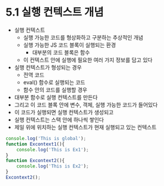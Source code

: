 # 5.1 실행 컨텍스트 개념
- 실행 컨텍스트
  - 실행 가능한 코드를 형상화하고 구분하는 추상적인 개념
  - 실행 가능한 JS 코드 블록이 실행되는 환경
    - 대부분의 코드 블록은 함수
  - 이 컨텍스트 안에 실행에 필요한 여러 가지 정보를 담고 있다
- 실행 컨텍스트가 형성되는 경우
  - 전역 코드
  - eval() 함수로 실행되는 코드
  - 함수 안의 코드를 실행할 경우
- 대부분 함수로 실행 컨텍스트를 만든다
- 그리고 이 코드 블록 안에 변수, 객체, 실행 가능한 코드가 들어있다
- 이 코드가 실행되면 실행 컨텍스트가 생성되고
- 실행 컨텍스트는 스택 안에 하나씩 쌓인다 
- 제일 위에 위치하는 실행 컨텍스트가 현재 실행되고 있는 컨텍스트

```javascript
console.log('This is global');
function Excontext1(){
    console.log('This is Ex1');
}
function Excontext2(){
    console.log('This is Ex2');
}
Excontext2();
```
